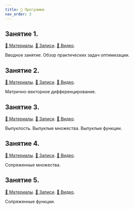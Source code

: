 ```yaml
---
title: 🚀 Программа
nav_order: 3
---
```


## Занятие 1.

[📄 Материалы](/presentations/1.pdf). [📝 Записи](/notes/1.pdf). [📼 Видео](https://youtu.be/5agEaBfyi0c).

Вводное занятие. Обзор практических задач оптимизации.


## Занятие 2.

[📄 Материалы](/presentations/2.pdf). [📝 Записи](/notes/2.pdf). [📼 Видео](https://youtu.be/_CaZYpzRcPg).

Матрично-векторное дифференцирование.

## Занятие 3.

[📄 Материалы](/presentations/3.pdf). [📝 Записи](/notes/3.pdf). [📼 Видео](https://youtu.be/qio9PZyIFmA).

Выпуклость. Выпуклые множества. Выпуклые функции.

## Занятие 4.

[📄 Материалы](/presentations/4.pdf). [📝 Записи](/notes/4.pdf). [📼 Видео]().

Сопряженные множества.

## Занятие 5.

[📄 Материалы](/presentations/5.pdf). [📝 Записи](/notes/5.pdf). [📼 Видео]().

Сопряженные функции.
